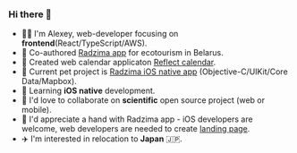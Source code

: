 ### Hi there 👋

- 👨‍💻 I'm Alexey, web-developer focusing on **frontend**(React/TypeScript/AWS).
- 🌲 Co-authored [Radzima app](https://apps.apple.com/app/radzima/id1587158874) for ecotourism in Belarus.
- 📆 Created web calendar applicaton [Reflect calendar](https://reflectcal.com/guest).
- 🔭 Current pet project is [Radzima iOS native app](https://github.com/radzima-green-travel/green-travel-combine/issues) (Objective-C/UIKit/Core Data/Mapbox).
- 🌱 Learning **iOS native** development.
- 🤝 I'd love to collaborate on **scientific** open source project (web or mobile).
- 🤔 I'd appreciate a hand with Radzima app - iOS developers are welcome, web developers are needed to create [landing page](https://github.com/radzima-green-travel/radzima.app).
- ✈️ I'm interested in relocation to **Japan** 🇯🇵.

